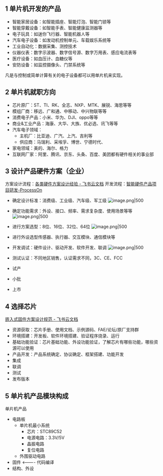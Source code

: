 
## 1 单片机开发的产品

- 智能家居设备：如智能插座、智能灯泡、智能门锁等
- 智能穿戴设备：如智能手表、智能健康监测器等
- 电子玩具：如迷你飞行器、智能机器人等
- 汽车电子设备：如发动机控制单元、车载娱乐系统等
- 工业自动化：数据采集、测控技术
- 仪器仪表：数字示波器、数字信号源、数字万用表、感应电流表等
- 医疗设备：如血压计、血糖仪等
- 安防设备：如监控摄像头、门禁系统等

凡是与控制或简单计算有关的电子设备都可以用单片机来实现。

## 2 单片机就职方向

- 芯片原厂：ST、TI、RK、全志、NXP、MTK、展锐、海思等等
- 模组厂商：移远、广和通、中移动、中兴物联等等
- 消费电子产品：小米、华为、DJI、oppo等等
- 商业&工业产品：海康、大华、大族、优必选、讯飞等等
- 汽车电子领域：
	- 主机厂：比亚迪、广汽、上汽、吉利等
	- 供应商：马瑞利、采埃孚、博世、宁德时代、
- 家电领域：美的、海尔、格力
- 互联网厂家：阿里、腾讯、京东、头条、百度、美团都有硬件相关的事业部

## 3 设计产品硬件方案（企业）

方案设计流程：[‌⁠‬​​‌​⁠‍﻿​‬⁠​​﻿​​﻿​‌﻿﻿﻿‬⁠​‍​‍‬​​​⁠​​⁠​​​‌​​‍‌​​⁠​各类硬件方案设计经验 - 飞书云文档](https://x509p6c8to.feishu.cn/docs/doccnemvJHCIN7bKA5ifqDNnwqb)
开发流程：[智能硬件产品项目研发-ProcessOn](https://www.processon.com/diagraming/5fd4c38363768906e6d881ee)


- 确定设计标准：消费级、工业级、汽车级、军工级
  ![image.png|500](https://my-obsidian-image.oss-cn-guangzhou.aliyuncs.com/2025/01/431322884c7000619d5990c88ae2bb3d.png)

- 确定功能需求：外设、接口、频率、需求复杂度、使用场景等等
  ![image.png|500](https://my-obsidian-image.oss-cn-guangzhou.aliyuncs.com/2025/01/816a131aecb20a1012ca8a6e619f9028.png)

- 进行方案选型：8位、16位、32位、64位
  ![image.png|500](https://my-obsidian-image.oss-cn-guangzhou.aliyuncs.com/2025/01/ed0650a4e66fdbb0820f66ee90db21f4.png)

- 进行外设选型传感器、执行器、交互模块、通信模块等
- 开发调试：硬件设计、驱动开发、软件开发、联调
  ![image.png|500](https://my-obsidian-image.oss-cn-guangzhou.aliyuncs.com/2025/01/fa8c083cb51dbf1121a8f8efd52d6ef5.png)

- 测试认证：不同地区销售，认证需求不同，3C、CE、FCC
- 试产
- 小批
- 上市

## 4 选择芯片

[‌⁠⁠‬​‬‍​​‍﻿⁠﻿​‬​​‌​​‬​​‬‬​‬​‍‬⁠​‌​​‬​​​​​​​﻿‍‬​⁠⁠​嵌入式固件方案设计规范 - 飞书云文档](https://x509p6c8to.feishu.cn/docs/doccns6Ap2bpmPNlI8wRwcxu4rI)

- 资源获取：芯片手册、使用文档、示例源码、FAE/论坛/原厂支持群
- 环境搭建：开发板、软件环境搭建、验证程序烧录、运行
- 基础功能验证：芯片基础功能、外设功能验证，了解芯片有哪些功能，哪些资源可以使用
- 产品开发：产品系统确定、协议确定、框架搭建、功能开发
- 集成
- 联调
- 测试
- 发布版本

## 5 单片机产品模块构成

单片机产品
- 电路板
	- 单片机最小系统
		- 芯片：STC89C52
		- 电源电路：3.3V/5V
		- 晶振电路
		- 复位电路
	- 外围驱动电路
- 固件 <---- 代码编译
- 结构、外设


